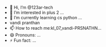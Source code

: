 - 👋 Hi, I’m @123ar-tech
- 👀 I’m interested in plus 2 ...
- 🌱 I’m currently learning cs python ...
- vandi pranthan
- 📫 How to reach me:kl_07_vandi-PRSNATHN...
- 😄 Pronouns: ...
- ⚡ Fun fact: ...

<!---
123ar-tech/123ar-tech is a ✨ special ✨ repository because its `README.md` (this file) appears on your GitHub profile.
You can click the Preview link to take a look at your changes.
--->
